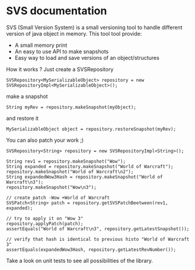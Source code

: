 SVS documentation
=================

SVS (Small Version System) is a small versioning tool to handle different version of
java object in memory. This tool tool provide:

* A small memory print
* An easy to use API to make snapshots
* Easy way to load and save versions of an object/structures

How it works ? Just create a SVSRepository

	SVSRepository<MySerializableObject> repository = new SVSRepositoryImpl<MySerializableObject>();
  
make a snapshot

	String myRev = repository.makeSnapshot(myObject);
	
and restore it
	 
	MySerializableObject object = repository.restoreSnapshot(myRev);
	
You can also patch your work ;)

	SVSRepository<String> repository = new SVSRepositoryImpl<String>();

	String rev1 = repository.makeSnapshot("Wow");
	String expanded = repository.makeSnapshot("World of Warcraft");
	repository.makeSnapshot("World of Warcraft\n2");
	String expandedWow3Hash = repository.makeSnapshot("World of Warcraft\n3");
	repository.makeSnapshot("Wow\n3");

	// create patch -Wow +World of Warcraft
	SVSPatch<String> patch = repository.getSVSPatchBeetween(rev1, expanded);

	// try to apply it on "Wow 3"
	repository.applyPatch(patch);
	assertEquals("World of Warcraft\n3", repository.getLatestSnapshot());

	// verify that hash is identical to previous histo "World of Warcraft 3"
	assertEquals(expandedWow3Hash, repository.getLatestRevNumber());
	
Take a look on unit tests to see all possibilities of the library. 

